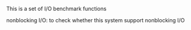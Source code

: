 This is a set of I/O benchmark functions 


nonblocking I/O: 
    to check whether this system support nonblocking I/O